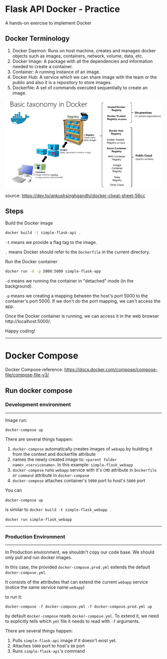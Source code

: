 # Flask API Docker - Practice

A hands-on exercise to implement Docker


## Docker Terminology
1. Docker Daemon: Runs on host machine, creates and manages docker objects such as images, containers, network, volume, data, etc.
2. Docker Image: A package with all the dependencies and information needed to create a container.
3. Container: A running instance of an image.
4. Docker Hub: A service which we can share image with the team or the public and also it is a repository to store images.
5. Dockerfile: A set of commands executed sequentially to create an image.

![](image/docker-terminology.png)

source: https://dev.to/ankushsinghgandhi/docker-cheat-sheet-56cc


## Steps
Build the Docker image
```bash
docker build -t simple-flask-api .
```

`-t` means we provide a flag tag to the image.

`.` means Docker should refer to the `Dockerfile` in the current directory.


Run the Docker container
```bash
docker run -d -p 5000:5000 simple-flask-app
```

`-d` means we running the container in "detached" mode (in the background).

`-p` means we creating a mapping between the host's port 5000 to the container's port 5000.
If we don't do the port mapping, we can't access the app.

Once the Docker container is running, we can access it in the web browser http://localhost:5000/.



Happy coding!

_________________________________________________
# Docker Compose

Docker Compose reference:
https://docs.docker.com/compose/compose-file/compose-file-v3/

## Run docker compose
### Development environment
----

Image run:
```
docker-compose up
```
There are several things happen:

1. `docker-compose` automatically creates images of `webapp` by building it from the context and dockerfile attribute
2. names the newly created image to: `<parent folder name>_<servicename>`. In this example: `simple-flask_webapp`
3. `docker-compose` runs `webapp` service with it's `CMD` attribute in `Dockerfile` or `command` attribute in `docker-compose`
4. `docker-compose` attaches container's `5000` port to host's `5000` port

You can

`docker-compose up`

is similar to 
`docker build -t simple-flask_webapp .`

`docker run simple-flask_webapp`

----
### Production Environment
----
In Production environment, we shouldn't copy our code base. We should only pull and run docker images.

In this case, the provided `docker-compose.prod.yml` extends the default `docker-compose.yml`. 

It consists of the attributes that can extend the current `webapp` service (notice the same service name `webapp`)

to run it:
```
docker-compose -f docker-compose.yml -f docker-compose.prod.yml up
```

by default `docker-compose` reads `docker-compose.yml`. To extend it, we need to explicitly tells which `yml` file it needs to read with `-f` arguments. 

There are several things happen:
1. Pulls `simple-flask-api` image if it doesn't exist yet.
2. Attaches `5000` port to host's `80` port
3. Runs `simple-flask-api`'s command
 